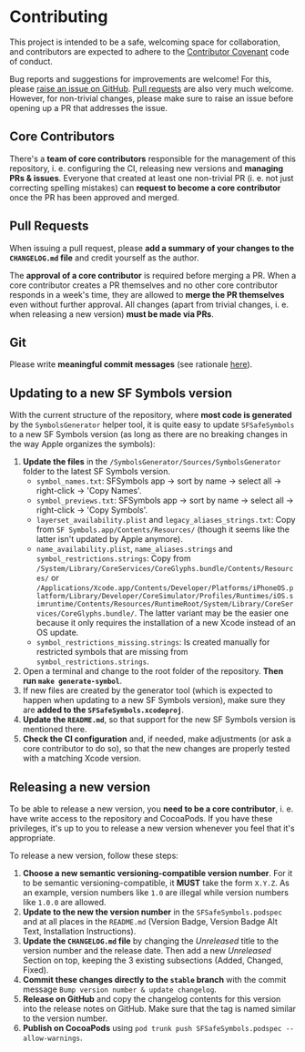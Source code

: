 # Contributing

This project is intended to be a safe, welcoming space for collaboration, and contributors are expected to adhere to the [Contributor Covenant](http://contributor-covenant.org) code of conduct.

Bug reports and suggestions for improvements are welcome! For this, please [raise an issue on GitHub](https://github.com/SFSafeSymbols/SFSafeSymbols/issues). [Pull requests](https://github.com/SFSafeSymbols/SFSafeSymbols/pulls) are also very much welcome. However, for non-trivial changes, please make sure to raise an issue before opening up a PR that addresses the issue.

## Core Contributors

There's a **team of core contributors** responsible for the management of this repository, i. e. configuring the CI, releasing new versions and **managing PRs & issues**. Everyone that created at least one non-trivial PR (i. e. not just correcting spelling mistakes) can **request to become a core contributor** once the PR has been approved and merged. 

## Pull Requests

When issuing a pull request, please **add a summary of your changes to the `CHANGELOG.md` file** and credit yourself as the author.

The **approval of a core contributor** is required before merging a PR. When a core contributor creates a PR themselves and no other core contributor responds in a week's time, they are allowed to **merge the PR themselves** even without further approval. All changes (apart from trivial changes, i. e. when releasing a new version) **must be made via PRs**.

## Git

Please write **meaningful commit messages** (see rationale [here](http://chris.beams.io/posts/git-commit/)).

## Updating to a new SF Symbols version

With the current structure of the repository, where **most code is generated** by the `SymbolsGenerator` helper tool, it is quite easy to update `SFSafeSymbols` to a new SF Symbols version (as long as there are no breaking changes in the way Apple organizes the symbols):

1. **Update the files** in the `/SymbolsGenerator/Sources/SymbolsGenerator` folder to the latest SF Symbols version.
    * `symbol_names.txt`: SFSymbols app -> sort by name -> select all -> right-click -> 'Copy Names'.
    * `symbol_previews.txt`: SFSymbols app -> sort by name -> select all -> right-click -> 'Copy Symbols'.
    * `layerset_availability.plist` and `legacy_aliases_strings.txt`: Copy from `SF Symbols.app/Contents/Resources/` (though it seems like the latter isn't updated by Apple anymore).
    * `name_availability.plist`, `name_aliases.strings` and `symbol_restrictions.strings`: Copy from `/System/Library/CoreServices/CoreGlyphs.bundle/Contents/Resources/` or `/Applications/Xcode.app/Contents/Developer/Platforms/iPhoneOS.platform/Library/Developer/CoreSimulator/Profiles/Runtimes/iOS.simruntime/Contents/Resources/RuntimeRoot/System/Library/CoreServices/CoreGlyphs.bundle/`. The latter variant may be the easier one because it only requires the installation of a new Xcode instead of an OS update.
    * `symbol_restrictions_missing.strings`: Is created manually for restricted symbols that are missing from `symbol_restrictions.strings`.
2. Open a terminal and change to the root folder of the repository. **Then run `make generate-symbol`**.
3. If new files are created by the generator tool (which is expected to happen when updating to a new SF Symbols version), make sure they are **added to the `SFSafeSymbols.xcodeproj`**.
4. **Update the `README.md`**, so that support for the new SF Symbols version is mentioned there.
5. **Check the CI configuration** and, if needed, make adjustments (or ask a core contributor to do so), so that the new changes are properly tested with a matching Xcode version.

## Releasing a new version

To be able to release a new version, you **need to be a core contributor**, i. e. have write access to the repository and CocoaPods. If you have these privileges, it's up to you to release a new version whenever you feel that it's appropriate.

To release a new version, follow these steps:

1. **Choose a new semantic versioning-compatible version number**. For it to be semantic versioning-compatible, it **MUST** take the form `X.Y.Z`. As an example, version numbers like `1.0` are illegal while version numbers like `1.0.0` are allowed.
2. **Update to the new the version number** in the `SFSafeSymbols.podspec` and at all places in the `README.md` (Version Badge, Version Badge Alt Text, Installation Instructions).
3. **Update the `CHANGELOG.md` file** by changing the *Unreleased* title to the version number and the release date. Then add a new *Unreleased* Section on top, keeping the 3 existing subsections (Added, Changed, Fixed).
4. **Commit these changes directly to the `stable` branch** with the commit message `Bump version number & update changelog`.
5. **Release on GitHub** and copy the changelog contents for this version into the release notes on GitHub. Make sure that the tag is named similar to the version number.
6. **Publish on CocoaPods** using `pod trunk push SFSafeSymbols.podspec --allow-warnings`.
